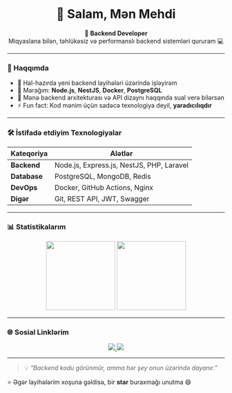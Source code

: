 <h1 align="center">👋 Salam, Mən Mehdi</h1>

<p align="center">
  🚀 <b>Backend Developer</b><br>
  Miqyaslana bilən, təhlükəsiz və performanslı backend sistemləri qururam 💻
</p>

---

### 🧠 Haqqımda
- 🔭 Hal-hazırda yeni backend layihələri üzərində işləyirəm  
- 🌱 Marağım: **Node.js**, **NestJS**, **Docker**, **PostgreSQL**  
- 💬 Mənə backend arxitekturası və API dizaynı haqqında sual verə bilərsən  
- ⚡ Fun fact: Kod mənim üçün sadəcə texnologiya deyil, **yaradıcılıqdır**

---

### 🛠️ İstifadə etdiyim Texnologiyalar
| Kateqoriya | Alətlər |
|-------------|----------|
| **Backend** | Node.js, Express.js, NestJS, PHP, Laravel |
| **Database** | PostgreSQL, MongoDB, Redis |
| **DevOps** | Docker, GitHub Actions, Nginx |
| **Digər** | Git, REST API, JWT, Swagger |

---

### 📊 Statistikalarım
<p align="center">
  <img src="https://github-readme-stats.vercel.app/api?username=MehdiEND&show_icons=true&theme=tokyonight" height="160"/>
  <img src="https://github-readme-stats.vercel.app/api/top-langs/?username=MehdiEND&layout=compact&theme=tokyonight" height="160"/>
</p>

---

### 🌐 Sosial Linklərim
<p align="center">
  <a href="https://x.com/trpb2165162">
    <img src="https://img.shields.io/badge/Twitter-1DA1F2?style=for-the-badge&logo=twitter&logoColor=white" />
  </a>
  <a href="https://github.com/MehdiEND">
    <img src="https://img.shields.io/badge/GitHub-181717?style=for-the-badge&logo=github&logoColor=white" />
  </a>
</p>

---

> 💡 *“Backend kodu görünmür, amma hər şey onun üzərində dayanır.”*  

⭐ Əgər layihələrim xoşuna gəldisə, bir **star** buraxmağı unutma 😄
